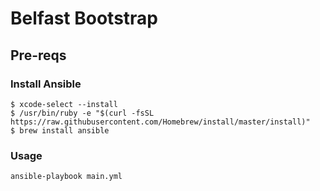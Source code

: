 Belfast Bootstrap
=================

Pre-reqs
--------

### Install Ansible

```
$ xcode-select --install
$ /usr/bin/ruby -e "$(curl -fsSL https://raw.githubusercontent.com/Homebrew/install/master/install)"
$ brew install ansible
```

### Usage

```
ansible-playbook main.yml
```
